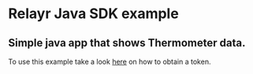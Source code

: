 # Relayr Java SDK example

Simple java app that shows Thermometer data.
--------------------------------------------

To use this example take a look [here](https://github.com/relayr/java-sdk/blob/master/README.md) on how to obtain a token.